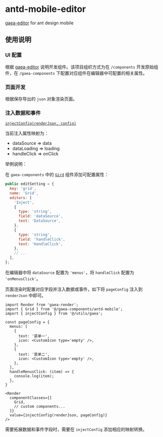 # antd-mobile-editor

[gaea-editor](https://github.com/ascoders/gaea-editor) for ant design mobile

## 使用说明

### UI 配置

根据 [gaea-editor](https://github.com/ascoders/gaea-editor#add-custom-component-to-the-drag-menu) 说明开发组件。该项目组织方式为在 `/components` 开发原始组件，在 `/gaea-components` 下配置对应组件在编辑器中可配置的相关属性。

### 页面开发

根据保存导出的 `json` 对象渲染页面。

### 注入数据和事件

[`injectConfig(renderJson, config)`](/src/utils/gaea.ts#L19)

当前注入属性映射为：

* dataSource => data
* dataLoading => loading
* handleClick => onClick

举例说明：

在 `gaea-components` 中的 [`Gird`](/src/gaea-components/antd-mobile/Grid/type.ts) 组件添加可配置属性：

```js
public editSetting = {
  key: 'grid',
  name: 'Grid',
  editors: [
    'Inject',
    {
      type: 'string',
      field: 'dataSource',
      text: 'DataSource',
    },
    {
      type: 'string',
      field: 'handleClick',
      text: 'HandleClick',
    },
    // ...
  ],
};
```

在编辑器中将 `dataSource` 配置为 `'menus'`，将 `handleClick` 配置为 `'onMenusClick'`。

页面渲染时配置对应字段并注入数据或事件，如下将 `pageConfig` 注入到 `renderJson` 中即可。

```tsx
import Render from 'gaea-render';
import { Grid } from '@/gaea-components/antd-mobile';
import { injectConfig } from '@/utils/gaea';

const pageConfig = {
  menus: [
    {
      text: '菜单一',
      icon: <CustomIcon type='empty' />,
    },
    {
      text: '菜单二',
      icon: <CustomIcon type='empty' />,
    },
  ],
  handleMenusClick: (item) => {
    console.log(item);
  },
}

<Render
  componentClasses={[
    Grid,
    // custom components...
  ]}
  value={injectConfig(renderJson, pageConfig)}
/>
```

需要拓展数据和事件字段时，需要在 `injectConfig` 添加相应的映射转换。
